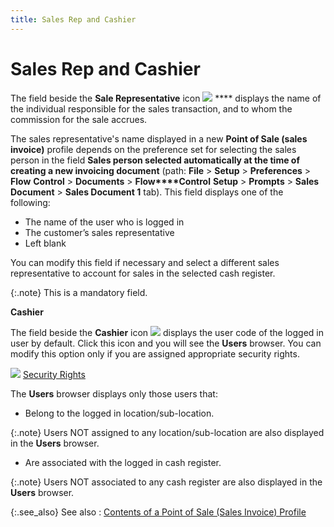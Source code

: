 ```yaml
---
title: Sales Rep and Cashier
---
```


# Sales Rep and Cashier


The field beside the **Sale Representative**  icon ![]({{site.pos_baseurl}}/img/pos_select_sales_rep_icon.gif) **** displays  the name of the individual responsible for the sales transaction, and  to whom the commission for the sale accrues.


The sales representative's name displayed in a new **Point 
 of Sale (sales invoice)** profile depends on the preference set for  selecting the sales person in the field **Sales 
 person selected automatically at the time of creating a new invoicing 
 document** (path: **File** >  **Setup** > **Preferences**  > **Flow** **Control**  > **Documents** > **Flow****Control** **Setup**  > **Prompts** > **Sales Document** > **Sales Document 
 1** tab). This field displays one of the following:

- The name of  the user who is logged in
- The customer’s  sales representative
- Left blank



You can modify this field if necessary and select a different sales  representative to account for sales in the selected cash register.


{:.note}
This is a mandatory field.


**Cashier**


The field beside the **Cashier** icon  ![]({{site.pos_baseurl}}/img/pos_select_cashier_icon.gif) displays the user code of the logged in user by default.  Click this icon and you will see the **Users**  browser. You can modify this option only if you are assigned appropriate  security rights.


![]({{site.pos_baseurl}}/img/lens.gif) [Security  Rights]({{site.sc_chm}}/options/security/security-rights/security_rights.html)


The **Users** browser displays only  those users that:

- Belong to the  logged in location/sub-location.



{:.note}
Users NOT assigned to any location/sub-location are  also displayed in the **Users** browser.

- Are associated  with the logged in cash register.



{:.note}
Users  NOT associated to any cash register are also displayed in the **Users**  browser.


{:.see_also}
See also
: [Contents  of a Point of Sale (Sales Invoice) Profile]({{site.pos_baseurl}}/pos-trans/create-pos-doc/pos-si-profile/details/contents_of_a_pos_invoice.html)

